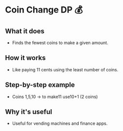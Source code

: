 # Coin Change DP 💰

## What it does
- Finds the fewest coins to make a given amount.

## How it works
- Like paying 11 cents using the least number of coins.

## Step-by-step example
- Coins 1,5,10 → to make11 use10+1 (2 coins)

## Why it's useful
- Useful for vending machines and finance apps.
